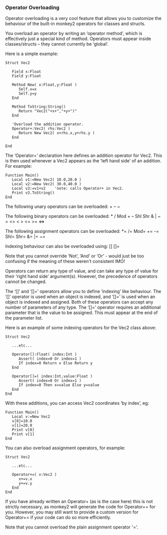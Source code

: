 
### Operator Overloading

Operator overloading is a very cool feature that allows you to customize the behaviour of the built-in monkey2 operators for classes and structs.

You overload an operator by writing an ‘operator method’, which is effectively just a special kind of method. Operators must appear inside classes/structs – they cannot currently be ‘global’.

Here is a simple example:

```
Struct Vec2

   Field x:Float
   Field y:Float

   Method New( x:Float,y:Float )
      Self.x=x
      Self.y=y
   End

   Method ToString:String()
      Return "Vec2("+x+","+y+")"
   End

   'Overload the addition operator.
   Operator+:Vec2( rhs:Vec2 )
      Return New Vec2( x+rhs.x,y+rhs.y )
   End

End
```

The ‘Operator+’ declaration here defines an addition operator for Vec2. This is then used whenever a Vec2 appears as the ‘left hand side’ of an addition. For example:

```
Function Main()
   Local v1:=New Vec2( 10.0,20.0 )
   Local v2:=New Vec2( 30.0,40.0 )
   Local v3:=v1+v2    'note: calls Operator+ in Vec2.
   Print v3.ToString()
End
```

The following unary operators can be overloaded: + – ~

The following binary operators can be overloaded: * / Mod + – Shl Shr & | ~ = <> < > <= >= <=>

The following assignment operators can be overloaded: *= /= Mod= += -= Shl= Shr= &= |= ~=

Indexing behaviour can also be overloaded using: [] []=

Note that you cannot override ‘Not’, ‘And’ or ‘Or’ - would just be too confusing if the meaning of these weren't consistent IMO!

Operators can return any type of value, and can take any type of value for their ‘right hand side’ argument(s). However, the precedence of operators cannot be changed.

The ‘[]’ and ‘[]=’ operators allow you to define ‘indexing’ like behaviour. The ‘[]’ operator is used when an object is indexed, and ‘[]=’ is used when an object is indexed and assigned. Both of these operators can accept any number of parameters of any type. The ‘[]=’ operator requires an additional parameter that is the value to be assigned. This must appear at the end of the parameter list.

Here is an example of some indexing operators for the Vec2 class above:

```
Struct Vec2

   ...etc...

   Operator[]:Float( index:Int )
      Assert( index=0 Or index=1 )
      If index=0 Return x Else Return y
   End

   Operator[]=( index:Int,value:Float )
      Assert( index=0 Or index=1 )
      If index=0 Then x=value Else y=value
   End
End
```

With these additions, you can access Vec2 coordinates ‘by index’, eg:

```
Function Main()
   Local v:=New Vec2
   v[0]=10.0
   v[1]=20.0
   Print v[0]
   Print v[1]
End
```

You can also overload assignment operators, for example:

```
Struct Vec2

   ...etc...

   Operator+=( v:Vec2 )
      x+=v.x
      y+=v.y
   End
End
```

If you have already written an Operator+ (as is the case here) this is not strictly necessary, as monkey2 will generate the code for Operator+= for you. However, you may still want to provide a custom version for Operator+= if your code can do so more efficiently.

Note that you cannot overload the plain assignment operator '='.
